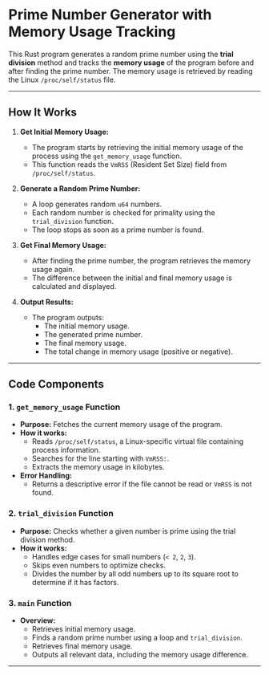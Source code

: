 # Prime Number Generator with Memory Usage Tracking

This Rust program generates a random prime number using the **trial division** method and tracks the **memory usage** of the program before and after finding the prime number. The memory usage is retrieved by reading the Linux `/proc/self/status` file.

---

## How It Works

1. **Get Initial Memory Usage:**
   - The program starts by retrieving the initial memory usage of the process using the `get_memory_usage` function.
   - This function reads the `VmRSS` (Resident Set Size) field from `/proc/self/status`.

2. **Generate a Random Prime Number:**
   - A loop generates random `u64` numbers.
   - Each random number is checked for primality using the `trial_division` function.
   - The loop stops as soon as a prime number is found.

3. **Get Final Memory Usage:**
   - After finding the prime number, the program retrieves the memory usage again.
   - The difference between the initial and final memory usage is calculated and displayed.

4. **Output Results:**
   - The program outputs:
     - The initial memory usage.
     - The generated prime number.
     - The final memory usage.
     - The total change in memory usage (positive or negative).

---

## Code Components

### 1. `get_memory_usage` Function
- **Purpose:** Fetches the current memory usage of the program.
- **How it works:**
  - Reads `/proc/self/status`, a Linux-specific virtual file containing process information.
  - Searches for the line starting with `VmRSS:`.
  - Extracts the memory usage in kilobytes.
- **Error Handling:**
  - Returns a descriptive error if the file cannot be read or `VmRSS` is not found.

### 2. `trial_division` Function
- **Purpose:** Checks whether a given number is prime using the trial division method.
- **How it works:**
  - Handles edge cases for small numbers (`< 2`, `2`, `3`).
  - Skips even numbers to optimize checks.
  - Divides the number by all odd numbers up to its square root to determine if it has factors.

### 3. `main` Function
- **Overview:**
  - Retrieves initial memory usage.
  - Finds a random prime number using a loop and `trial_division`.
  - Retrieves final memory usage.
  - Outputs all relevant data, including the memory usage difference.

---

